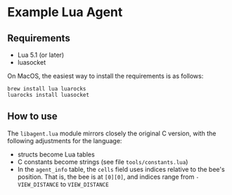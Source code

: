 Example Lua Agent
=================

## Requirements

- Lua 5.1 (or later)
- luasocket

On MacOS, the easiest way to install the requirements is as follows:

```
brew install lua luarocks
luarocks install luasocket
```

## How to use

The `libagent.lua` module mirrors closely the original C version, with the following adjustments for the language:

- structs become Lua tables
- C constants become strings (see file `tools/constants.lua`)
- In the `agent_info` table, the `cells` field uses indices relative to the bee's position. That is, the bee is at `[0][0]`, and indices range from `-VIEW_DISTANCE` to `VIEW_DISTANCE`
